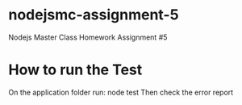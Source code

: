 # nodejsmc-assignment-5
Nodejs Master Class Homework Assignment #5
# How to run the Test
On the application folder run:
node test
Then check the error report
